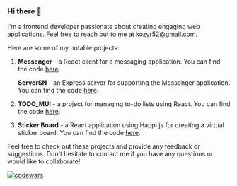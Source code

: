 ### Hi there 👋

I'm a frontend developer passionate about creating engaging web applications. Feel free to reach out to me at [kozyr52@gmail.com](mailto:kozyr52@gmail.com).

Here are some of my notable projects:

1. **Messenger** - a React client for a messaging application. You can find the code [here](https://github.com/RomanovViacheslav/Messenger_client).

   **ServerSN** - an Express server for supporting the Messenger application. You can find the code [here](https://github.com/RomanovViacheslav/serverSN).

2. **TODO_MUI** - a project for managing to-do lists using React. You can find the code [here](https://github.com/RomanovViacheslav/TODO_MUI).

3. **Sticker Board** - a React application using Happi.js for creating a virtual sticker board. You can find the code [here](https://github.com/RomanovViacheslav/Sticker_Board).

Feel free to check out these projects and provide any feedback or suggestions. Don't hesitate to contact me if you have any questions or would like to collaborate!

[![codewars](https://www.codewars.com/users/Romanov%20Viacheslav/badges/small)](https://www.codewars.com/users/Romanov%20Viacheslav)

<!--
**RomanovViacheslav/RomanovViacheslav** is a ✨ _special_ ✨ repository because its `README.md` (this file) appears on your GitHub profile.

Here are some ideas to get you started:

- 🔭 I’m currently working on ...
- 🌱 I’m currently learning ...
- 👯 I’m looking to collaborate on ...
- 🤔 I’m looking for help with ...
- 💬 Ask me about ...
- 📫 How to reach me: ...
- 😄 Pronouns: ...
- ⚡ Fun fact: ...
-->
